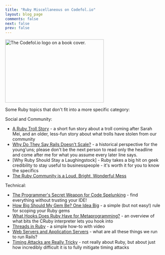 ```yaml
---
title: "Ruby Miscellaneous on Codefol.io"
layout: blog_page
comments: false
next: false
prev: false
---
```


<img src="/images/codefolio_book_transparent_320_205.png" class="pull-right" width="320" height="205" alt="The Codefol.io logo on a book cover."> </img>

Some Ruby topics that don't fit into a more specific category:

Social and Community:

* [A Ruby Troll Story](/posts/a-ruby-troll-story/) - a short fun story about a troll coming after Sarah Mei, and an older, less-fun story about what trolls have stolen from our community
* [Why Do They Say Rails Doesn't Scale?](/posts/why-do-they-say-rails-doesnt-scale/) - a historical perspective for the young'uns; please don't be the next person to read only the headline and come after me for what you assume every later line says.
* [Why Ruby Should Stay a Laughingstock] - Ruby takes a big hit on geek credibility to stay useful to businesspeople - it's worth it for you to know the specifics
* [The Ruby Community is a Loud, Bright, Wonderful Mess](/posts/The-Ruby-Community-is-a-Loud-Bright-Wonderful-Mess/)

Technical:

* [The Programmer's Secret Weapon for Code Spelunking](/posts/The-Programmers-Secret-Weapon-for-Code-Spelunking/) - find everything without trusting your IDE!
* [How Big Should My Gem Be? One Idea Big](/posts/how-big-should-my-gem-be-one-idea-big/) - a simple (but not easy!) rule for scoping your Ruby gems
* [What Hooks Does Ruby Have for Metaprogramming?](/posts/What-Hooks-does-Ruby-have-for-Metaprogramming/) - an overview of what bits the CRuby interpreter lets you hook into
* [Threads in Ruby](/posts/threads-in-ruby/) - a simple how-to with video
* [Web Servers and Application Servers](/posts/Web-Servers-and-Application-Servers/) - what are all these things we run to run Rails?
* [Timing Attacks are Really Tricky](/posts/Timing-Attacks-Are-Really-Tricky/) - not really about Ruby, but about just how incredibly difficult it is to fully mitigate timing attacks